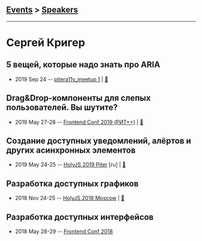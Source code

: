 ## [Events](../README.md) > [Speakers](../speakers.md)
---

# Сергей Кригер

## 5 вещей, которые надо знать про ARIA
- 2019 Sep 24 -- [pitera11y_meetup 1](https://www.youtube.com/watch?v=6agkaOsB84I&t=134s)  | [:notebook:](https://pitercss.ru/a11y/1/pres/aria-5/)  
## Drag&amp;Drop-компоненты для слепых пользователей. Вы шутите?
- 2019 May 27-28 -- [Frontend Conf 2019 (РИТ++)](https://www.youtube.com/watch?v=U1UjLN4I9fA)  | [:notebook:](https://www.dropbox.com/sh/kg71jju3yvj5jqw/AAAwy3ifJKPXZK0NvMZcLCBMa/FC.%20%D0%94%D0%B5%D0%BB%D0%B8%2B%D0%9A%D0%B0%D0%BB%D1%8C%D0%BA%D1%83%D1%82%D1%82%D0%B0/28.05/3.Drag%26Drop-%D0%BA%D0%BE%D0%BC%D0%BF%D0%BE%D0%BD%D0%B5%D0%BD%D1%82%D1%8B%20%D0%B4%D0%BB%D1%8F%20%D1%81%D0%BB%D0%B5%D0%BF%D1%8B%D1%85%20%D0%BF%D0%BE%D0%BB%D1%8C%D0%B7%D0%BE%D0%B2%D0%B0%D1%82%D0%B5%D0%BB%D0%B5%D0%B9.%20%D0%92%D1%8B%20%D1%88%D1%83%D1%82%D0%B8%D1%82%D0%B5%3F_%D0%A1%D0%B5%D1%80%D0%B3%D0%B5%D0%B9%20%D0%9A%D1%80%D0%B8%D0%B3%D0%B5%D1%80_%D0%B2%D0%B5%D1%80.2.pdf?dl=0)  
## Создание доступных уведомлений, алёртов и других асинхронных элементов
- 2019 May 24-25 -- [HolyJS 2019 Piter](https://youtu.be/XKBjrBxqsfE) [ru] | [:notebook:](https://assets.ctfassets.net/nn534z2fqr9f/5bv5fNenasdrYDvC8yELIc/a980a5a8493aeead23b6ddfe8910332c/Sergey_Kriger_Sozdaniye_dostupnykh_uvedomleniy_alrtov_i_drugikh_asinkhronnykh_elementov.pdf)  
## Разработка доступных графиков
- 2018 Nov 24-25 -- [HolyJS 2018 Moscow](https://www.youtube.com/watch?v=TvjRAwp4qSs)  | [:notebook:](https://assets.ctfassets.net/nn534z2fqr9f/qTnEDmP1yocwOEuIs8GUE/e14985bdd5920b75904d625184efa754/Sergey_Kriger_Razrabotka_dostupnykh_grafikov.pdf)  
## Разработка доступных интерфейсов
- 2018 May 28-29 -- [Frontend Conf 2018](https://www.youtube.com/watch?v=4ragpIHJ6r0)    
